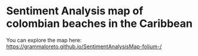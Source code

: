 # Sentiment Analysis map of colombian beaches in the Caribbean

You can explore the map here: https://grammaloreto.github.io/SentimentAnalysisMap-folium-/
